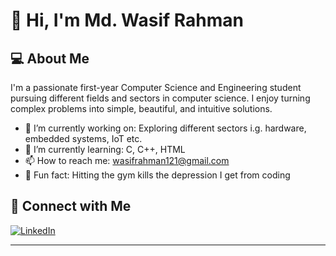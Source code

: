 # 👋 Hi, I'm Md. Wasif Rahman

## 💻 About Me
I'm a passionate first-year Computer Science and Engineering student pursuing different fields and sectors in computer science. I enjoy turning complex problems into simple, beautiful, and intuitive solutions.

- 🔭 I’m currently working on: Exploring different sectors i.g. hardware, embedded systems, IoT etc.
- 🌱 I’m currently learning: C, C++, HTML
- 📫 How to reach me: wasifrahman121@gmail.com
- 🧠 Fun fact: Hitting the gym kills the depression I get from coding

## 📎 Connect with Me
[![LinkedIn](https://img.shields.io/badge/LinkedIn-blue?style=flat&logo=linkedin)](https://www.linkedin.com/in/md-wasif-rahman/)


---

